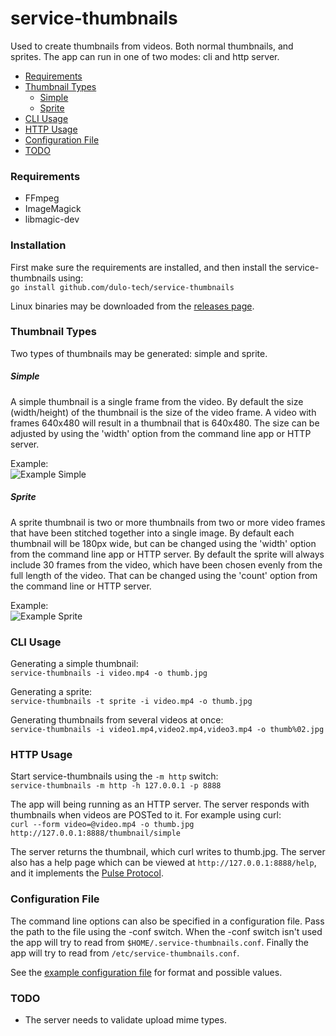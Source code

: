 service-thumbnails
==================
Used to create thumbnails from videos. Both normal thumbnails, and sprites. The app can run in one of two modes: cli and http server.

* [Requirements](#requirements)
* [Thumbnail Types](#thumbnail-types)
  * [Simple](#simple)
  * [Sprite](#sprite)
* [CLI Usage](#cli-usage)
* [HTTP Usage](#http-usage)
* [Configuration File](#configuration-file)
* [TODO](#todo)


### Requirements
* FFmpeg
* ImageMagick
* libmagic-dev


### Installation
First make sure the requirements are installed, and then install the service-thumbnails using:  
`go install github.com/dulo-tech/service-thumbnails`

Linux binaries may be downloaded from the [releases page](https://github.com/dulo-tech/service-thumbnails/releases).


### Thumbnail Types
Two types of thumbnails may be generated: simple and sprite.


##### Simple
A simple thumbnail is a single frame from the video. By default the size (width/height) of the thumbnail is the size of the video frame. A video with frames 640x480 will result in a thumbnail that is 640x480. The size can be adjusted by using the 'width' option from the command line app or HTTP server.

Example:  
![Example Simple](http://i.imgur.com/HZUEppZ.jpg)


##### Sprite
A sprite thumbnail is two or more thumbnails from two or more video frames that have been stitched together into a single image. By default each thumbnail will be 180px wide, but can be changed using the 'width' option from the command line app or HTTP server. By default the sprite will always include 30 frames from the video, which have been chosen evenly from the full length of the video. That can be changed using the 'count' option from the command line or HTTP server.

Example:  
![Example Sprite](http://i.imgur.com/xSRxNbs.jpg)


### CLI Usage
Generating a simple thumbnail:  
`service-thumbnails -i video.mp4 -o thumb.jpg`

Generating a sprite:  
`service-thumbnails -t sprite -i video.mp4 -o thumb.jpg`

Generating thumbnails from several videos at once:  
`service-thumbnails -i video1.mp4,video2.mp4,video3.mp4 -o thumb%02.jpg`


### HTTP Usage
Start service-thumbnails using the `-m http` switch:  
`service-thumbnails -m http -h 127.0.0.1 -p 8888`

The app will being running as an HTTP server. The server responds with thumbnails when videos are POSTed to it. For example using curl:  
`curl --form video=@video.mp4 -o thumb.jpg http://127.0.0.1:8888/thumbnail/simple`

The server returns the thumbnail, which curl writes to thumb.jpg. The server also has a help page which can be viewed at `http://127.0.0.1:8888/help`, and it implements the [Pulse Protocol](https://github.com/dulo-tech/amsterdam/wiki/Specification:-Pulse-Protocol).


### Configuration File
The command line options can also be specified in a configuration file. Pass the path to the file using the -conf switch. When the -conf switch isn't used the app will try to read from `$HOME/.service-thumbnails.conf`. Finally the app will try to read from `/etc/service-thumbnails.conf`.

See the [example configuration file](https://github.com/dulo-tech/service-thumbnails/blob/master/thumbnails.conf) for format and possible values.


### TODO
* The server needs to validate upload mime types.
